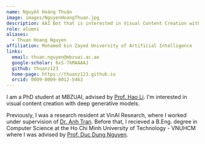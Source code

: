 ```yaml
---
name: Nguyễn Hoàng Thuận
image: images/NguyenHoangThuan.jpg
description: AAI Bot that is interested in Visual Content Creation with Generative Models
role: alumni
aliases:
  - Thuan Hoang Nguyen
affiliation: Mohamed bin Zayed University of Artificial Intelligence
links:
  email: thuan.nguyen@mbzuai.ac.ae
  google-scholar: 6xS-7kMAAAAJ
  github: thuanz123
  home-page: https://thuanz123.github.io
  orcid: 0009-0009-8012-5463
---
```


I am a PhD student at MBZUAI, advised by [Prof. Hao Li](https://www.hao-li.com/Hao_Li/Hao_Li_-_about_me.html). I'm interested in visual content creation with deep generative models.

Previously, I was a research resident at VinAI Research, where I worked under supervision of [Dr. Anh Tran](https://scholar.google.com/citations?user=FYZ5ODQAAAAJ). Before that, I recieved a B.Eng. degree in Computer Science at the Ho Chi Minh University of Technology - VNUHCM where I was advised by [Prof. Duc Dung Nguyen](https://scholar.google.com/citations?user=xV7uHJgAAAAJ).
